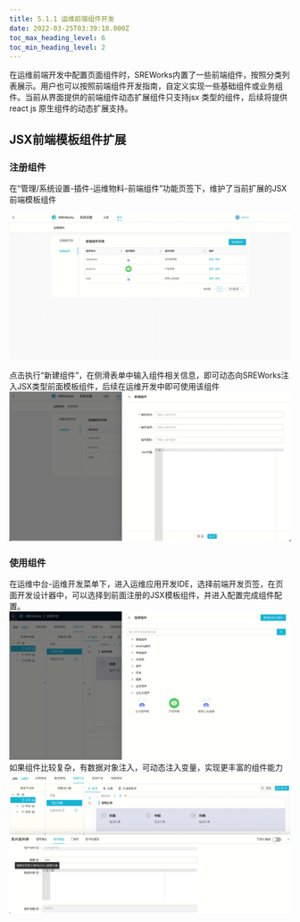 ```yaml
---
title: 5.1.1 运维前端组件开发
date: 2022-03-25T03:39:18.000Z
toc_max_heading_level: 6
toc_min_heading_level: 2
---
```


在运维前端开发中配置页面组件时，SREWorks内置了一些前端组件，按照分类列表展示。用户也可以按照前端组件开发指南，自定义实现一些基础组件或业务组件。当前从界面提供的前端组件动态扩展组件只支持jsx 类型的组件，后续将提供react js 原生组件的动态扩展支持。

<a name="sP0eE"></a>

## JSX前端模板组件扩展

<a name="jMutK"></a>

### 注册组件
在“管理/系统设置-插件-运维物料-前端组件”功能页签下，维护了当前扩展的JSX前端模板组件

![image.png](./pictures/1648179558806-3d509422-0700-4db8-a6c9-77f841a9cbe0.png)

点击执行“新建组件”，在侧滑表单中输入组件相关信息，即可动态向SREWorks注入JSX类型前面模板组件，后续在运维开发中即可使用该组件<br />![image.png](./pictures/1648179559003-f7251855-4da7-4668-8e4f-039d0badba08.png)
<a name="Dn3rm"></a>

### 使用组件
在运维中台-运维开发菜单下，进入运维应用开发IDE，选择前端开发页签，在页面开发设计器中，可以选择到前面注册的JSX模板组件，并进入配置完成组件配置。 <br />![image.png](./pictures/1648179559151-dfaece97-49b4-4ce9-8323-e49fecdb53fc.png)<br />如果组件比较复杂，有数据对象注入，可动态注入变量，实现更丰富的组件能力<br />![image.png](./pictures/1648179559313-fa1d7a6e-dd34-41dd-8212-a41c46d3d839.png)


<a name="d6Pno"></a>

### 

